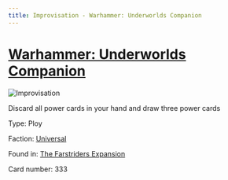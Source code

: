 ```yaml
---
title: Improvisation - Warhammer: Underworlds Companion
---
```


# [Warhammer: Underworlds Companion](https://guidokessels.github.io/wh-underworlds)

  

![Improvisation](https://warhammerunderworlds.com/wp-content/uploads/sites/6/2018/03/333_ENG.png)

Discard all power cards in your hand and draw three power cards

Type: Ploy

Faction: [Universal](https://guidokessels.github.io/wh-underworlds/factions/universal)

Found in: [The Farstriders Expansion](https://guidokessels.github.io/wh-underworlds/locations/the-farstriders-expansion)

Card number: 333
